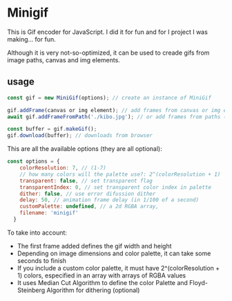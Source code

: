 # Minigif

This is Gif encoder for JavaScript. I did it for fun and for I project I was making... for fun.

Although it is very not-so-optimized, it can be used to creade gifs from image paths, canvas and img elements.

## usage

```JavaScript
const gif = new MiniGif(options); // create an instance of MiniGif

gif.addFrame(canvas or img element); // add frames from canvas or img elements
await gif.addFrameFromPath('./kibo.jpg'); // or add frames from paths (returns promise)

const buffer = gif.makeGif();
gif.download(buffer); // downloads from browser
```

This are all the available options (they are all optional):

```JavaScript
const options = {
    colorResolution: 7, // (1-7)
    // how many colors will the palette use?: 2^(colorResolution + 1)
    transparent: false, // set transparent flag
    transparentIndex: 0, // set transparent color index in palette
    dither: false, // use error difussion dither
    delay: 50, // animation frame delay (in 1/100 of a second)
    customPalette: undefined, // a 2d RGBA array,
    filename: 'minigif'
  }
```

To take into account:
- The first frame added defines the gif width and height
- Depending on image dimensions and color palette, it can take some seconds to finish
- If you include a custom color palette, it must have  2^(colorResolution + 1) colors, especified in an array with arrays of RGBA values
- It uses Median Cut Algorithm to define the color Palette and Floyd-Steinberg Algorithm for dithering (optional)